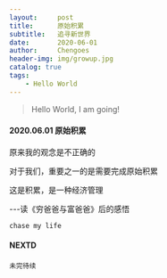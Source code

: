 ```yaml
---
layout:     post
title:      原始积累
subtitle:   追寻新世界
date:       2020-06-01
author:     Chengoes
header-img: img/growup.jpg
catalog: true
tags:
    - Hello World
---
```


>Hello World, I am going!     


#### 2020.06.01  原始积累               
  
  原来我的观念是不正确的       

  对于我们，重要之一的是需要完成原始积累        

  这是积累，是一种经济管理           

  ---读《穷爸爸与富爸爸》后的感悟               
  

	chase my life

   



#### NEXTD
	未完待续
	
